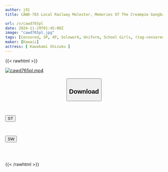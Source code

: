 ```yaml
---
author: j91
title: CAWD-765 Local Railway Molester, Memories Of The Creampie Gangbang That Takes The Virginity Of An Innocent Female Student Shizuku Kawakami

url: /v/cawd765pl
date: 2024-11-29T01:45:00Z
image: "cawd765pl.jpg"
tags: [Censored, 3P, 4P, Solowork, Uniform, School Girls, (tag-censored), Virgin	]
maker: [Kawaii]
actress: [ Kawakami Shizuku ]
---
```



{{< rawhtml >}}

<div class="video" data-videoid="DGgxyvXBGOIkKlD">
    <a href="javascript:;">
        <img src="/v/cawd765pl/cawd765pl.jpg" width="WIDTH" height="HEIGHT" alt="cawd765pl.mp4" loading="lazy">
    </a>
</div>

<script type="text/javascript" src="https://j91.asia/asset/on-demand-st.js"></script>

<br>
  <link rel="stylesheet" href="https://j91.asia/asset/bs5.css">
  
  <center>
  <button class="btn btn-primary" type="button" data-bs-toggle="collapse" data-bs-target=".multi-collapse" aria-expanded="false" aria-controls="multiCollapseExample1 multiCollapseExample2"><h2>Download</h2></button></center>
</p>
<div class="row">
  <div class="col">
    <div class="collapse multi-collapse" id="multiCollapseExample1">
      <div class="card card-body">
	      	      <br>
<div class="buttons">  
<p><a href="/v/cawd765pl/st.html" target="_blank"><button class="btn-hover color-3"><i class="fa fa-download"></i> ST</button></a></p></div>
    </div>
  </div>
</div>
  <div class="col">
    <div class="collapse multi-collapse" id="multiCollapseExample2">
      <div class="card card-body">
	      <br>
<div class="buttons">
<p><a href="/v/cawd765pl/sw.html" target="_blank"><button class="btn-hover color-2"><i class="fa fa-download"></i> SW</button></a></p></div>
<br><br>
      </div>
    </div>
  </div>
</div>

{{< /rawhtml >}}